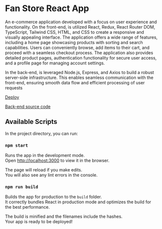 # Fan Store React App

An e-commerce application developed with a focus on user experience and functionality. On the front-end, is utilized React, Redux, React Router DOM, TypeScript, Tailwind CSS, HTML, and CSS to create a responsive and visually appealing interface. The application offers a wide range of features, including a home page showcasing products with sorting and search capabilities. Users can conveniently browse, add items to their cart, and proceed with a seamless checkout process. The application also provides detailed product pages, authentication functionality for secure user access, and a profile page for managing account settings.

In the back-end, is leveraged Node.js, Express, and Axios to build a robust server-side infrastructure. This enables seamless communication with the front-end, ensuring smooth data flow and efficient processing of user requests

[Deploy](https://elena-myone.github.io/fan-store)

[Back-end source code](https://github.com/Elena-MyOne/fan-store-backend)

## Available Scripts

In the project directory, you can run:

### `npm start`

Runs the app in the development mode.\
Open [http://localhost:3000](http://localhost:3000) to view it in the browser.

The page will reload if you make edits.\
You will also see any lint errors in the console.

### `npm run build`

Builds the app for production to the `build` folder.\
It correctly bundles React in production mode and optimizes the build for the best performance.

The build is minified and the filenames include the hashes.\
Your app is ready to be deployed!
